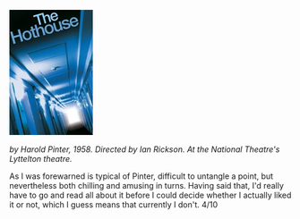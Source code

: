 <!--
.. title: The Hothouse
.. slug: the-hothouse
.. date: 2007-07-22 01:31:10-05:00
.. tags: shows
.. link: 
.. description: 
.. type: text
-->


![The Hothouse](/files/2007/07/hothouse.jpg)

*by Harold Pinter, 1958.*
*Directed by Ian Rickson.*
*At the National Theatre's Lyttelton theatre.*

As I was forewarned is typical of Pinter, difficult to untangle a point,
but nevertheless both chilling and amusing in turns. Having said that,
I'd really have to go and read all about it before I could decide
whether I actually liked it or not, which I guess means that currently I
don't. 4/10